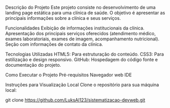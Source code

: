 Descrição do Projeto
Este projeto consiste no desenvolvimento de uma landing page estática para uma clínica de saúde. O objetivo é apresentar as principais informações sobre a clínica e seus serviços.

Funcionalidades
Exibição de informações institucionais da clínica.
Apresentação dos principais serviços oferecidos (atendimento médico, exames laboratoriais, exames de imagem, acompanhamento nutricional).
Seção com informações de contato da clínica.

Tecnologias Utilizadas
HTML5: Para estruturação do conteúdo.
CSS3: Para estilização e design responsivo.
GitHub: Hospedagem do código fonte e documentação do projeto.

Como Executar o Projeto
Pré-requisitos
Navegador web
IDE 

Instruções para Visualização Local
Clone o repositório para sua máquina local:

git clone https://github.com/LuksAl123/sistematizacao-devweb.git 
